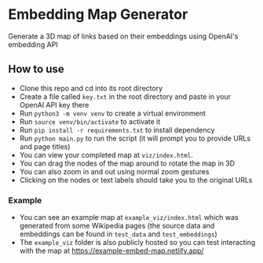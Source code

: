 # Embedding Map Generator

Generate a 3D map of links based on their embeddings using OpenAI's embedding API

## How to use

- Clone this repo and cd into its root directory
- Create a file called `key.txt` in the root directory and paste in your OpenAI API key there
- Run `python3 -m venv venv` to create a virtual environment
- Run `source venv/bin/activate` to activate it
- Run `pip install -r requirements.txt` to install dependency
- Run `python main.py` to run the script (it will prompt you to provide URLs and page titles)
- You can view your completed map at `viz/index.html`. 
- You can drag the nodes of the map around to rotate the map in 3D
- You can also zoom in and out using normal zoom gestures
- Clicking on the nodes or text labels should take you to the original URLs

### Example
- You can see an example map at `example_viz/index.html` which was generated from some Wikipedia pages (the source data and embeddings can be found in `test_data` and `test_embeddings`)
- The `example_viz` folder is also publicly hosted so you can test interacting with the map at https://example-embed-map.netlify.app/ 